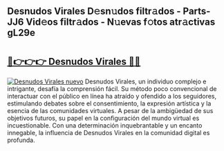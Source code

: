 ## Desnudos Virales D𝚎sn𝚞dos filtr𝚊dos - Parts-JJ6 Vid𝚎os filtr𝚊dos - N𝚞evas f𝚘tos atr𝚊ctivas gL29e

# <h2><a href="http://mba0puk.tromn.icu/?c=Desnudos+Virales">🔗👉👉👉 Desnudos Virales 🔗🔗</a></h2>

[![Desnudos Virales nuevo](https://i.imgur.com/pEAQMta.gif)](http://mba0puk.tromn.icu/?c=Desnudos+Virales)
Desnudos Virales, un individuo complejo e intrigante, desafía la comprensión fácil. Su método poco convencional de interactuar con el público en línea ha atraído y ofendido a los seguidores, estimulando debates sobre el consentimiento, la expresión artística y la esencia de las comunidades virtuales. A pesar de la ambigüedad de sus objetivos futuros, su papel en la configuración del mundo virtual es incuestionable. Con una determinación inquebrantable y un encanto innegable, la influencia de Desnudos Virales en la comunidad digital es profunda.
